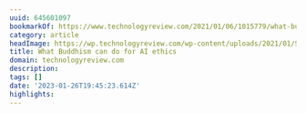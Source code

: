 ```yaml
---
uuid: 645601097
bookmarkOf: https://www.technologyreview.com/2021/01/06/1015779/what-buddhism-can-do-ai-ethics
category: article
headImage: https://wp.technologyreview.com/wp-content/uploads/2021/01/SA_celine-haeberly-DwpmtAo01fY-unsplash.jpeg?resize=1200,600
title: What Buddhism can do for AI ethics
domain: technologyreview.com
description: 
tags: []
date: '2023-01-26T19:45:23.614Z'
highlights: 
---
```




